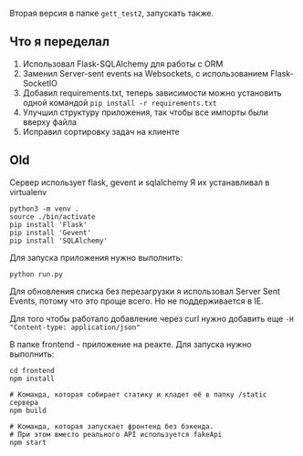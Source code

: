 Вторая версия в папке `gett_test2`, запуcкать также.

## Что я переделал

1. Использовал Flask-SQLAlchemy для работы с ORM
2. Заменил Server-sent events на Websockets, с использованием Flask-SocketIO
3. Добавил requirements.txt, теперь зависимости можно установить одной командой `pip install -r requirements.txt`
4. Улучшил структуру приложения, так чтобы все импорты были вверху файла
5. Исправил сортировку задач на клиенте

## Old

Сервер использует flask, gevent и sqlalchemy
Я их устанавливал в virtualenv

```
python3 -m venv .
source ./bin/activate
pip install 'Flask'
pip install 'Gevent'
pip install 'SQLAlchemy'
```

Для запуска приложения нужно выполнить:
```
python run.py
```

Для обновления списка без перезагрузки я использовал Server Sent Events, потому что это
проще всего. Но не поддерживается в IE.

Для того чтобы работало добавление через curl нужно добавить еще 
 `-H "Content-type: application/json"`

В папке frontend - приложение на реакте.
Для запуска нужно выполнить:
```
cd frontend
npm install

# Команда, которая собирает статику и кладет её в папку /static сервера
npm build

# Команда, которая запускает фронтенд без бэкенда.
# При этом вместо реального API используется fakeApi
npm start
```

